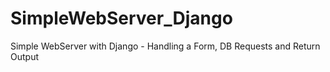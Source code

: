 # SimpleWebServer_Django
Simple WebServer with Django - Handling a Form, DB Requests and Return Output
